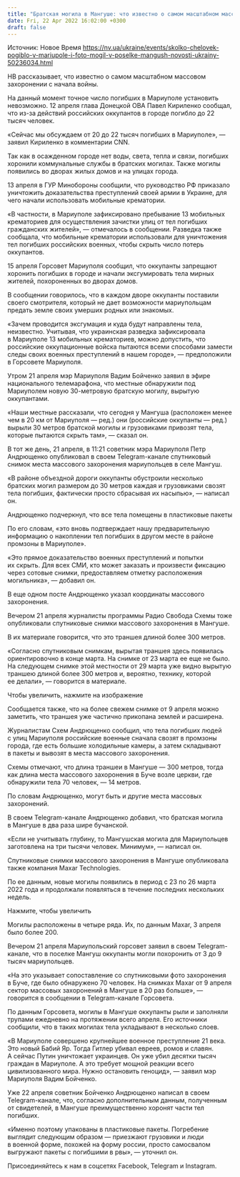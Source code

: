 ```yaml
---
title: "Братская могила в Мангуше: что известно о самом масштабном массовом захоронении с начала войны, в котором может быть до 9 тысяч погибших"
date: Fri, 22 Apr 2022 16:02:00 +0300
draft: false
---
```

Источник: Новое Время https://nv.ua/ukraine/events/skolko-chelovek-pogiblo-v-mariupole-i-foto-mogil-v-poselke-mangush-novosti-ukrainy-50236034.html


НВ рассказывает, что известно о самом масштабном массовом захоронении с начала войны.

На данный момент точное число погибших в Мариуполе установить невозможно. 12 апреля глава Донецкой ОВА Павел Кириленко сообщал, что из-за действий российских оккупантов в городе погибло до 22 тысяч человек.

«Сейчас мы обсуждаем от 20 до 22 тысяч погибших в Мариуполе», — заявил Кириленко в комментарии CNN.

Так как в осажденном городе нет воды, света, тепла и связи, погибших хоронили коммунальные службы в братских могилах. Также могилы появились во дворах жилых домов и на улицах города.

13 апреля в ГУР Минобороны сообщили, что руководство РФ приказало уничтожить доказательства преступлений своей армии в Украине, для чего начали использовать мобильные крематории.

«В частности, в Мариуполе зафиксировано пребывание 13 мобильных крематориев для осуществления зачистки улиц от тел погибших гражданских жителей», — отмечалось в сообщении. Разведка также сообщала, что мобильные крематории использовали для уничтожения тел погибших российских военных, чтобы скрыть число потерь оккупантов.

15 апреля Горсовет Мариуполя сообщил, что оккупанты запрещают хоронить погибших в городе и начали эксгумировать тела мирных жителей, похороненных во дворах домов.

В сообщении говорилось, что в каждом дворе оккупанты поставили своего смотрителя, который не дает возможности мариупольцам предать земле своих умерших родных или знакомых.

«Зачем проводится эксгумация и куда будут направлены тела, неизвестно. Учитывая, что украинская разведка зафиксировала в Мариуполе 13 мобильных крематориев, можно допустить, что российские оккупационные войска пытаются всеми способами замести следы своих военных преступлений в нашем городе», — предположили в Горсовете Мариуполя.

Утром 21 апреля мэр Мариуполя Вадим Бойченко заявил в эфире национального телемарафона, что местные обнаружили под Мариуполем новую 30-метровую братскую могилу, вырытую оккупантами.

«Наши местные рассказали, что сегодня у Мангуша (расположен менее чем в 20 км от Мариуполя — ред.) они (российские оккупанты — ред.) вырыли 30 метров братской могилы и грузовиками привозят тела, которые пытаются скрыть там», — сказал он.

В тот же день, 21 апреля, в 11:21 советник мэра Мариуполя Петр Андрющенко опубликовал в своем Telegram-канале спутниковый снимок места массового захоронения мариупольцев в селе Мангуш.

«В районе объездной дороги оккупанты обустроили несколько братских могил размером до 30 метров каждая и грузовиками свозят тела погибших, фактически просто сбрасывая их насыпью», — написал он.

Андрющенко подчеркнул, что все тела помещены в пластиковые пакеты

По его словам, «это вновь подтверждает нашу предварительную информацию о накоплении тел погибших в другом месте в районе промзоны в Мариуполе».

«Это прямое доказательство военных преступлений и попытки их скрыть. Для всех СМИ, кто может заказать и произвести фиксацию через сотовые снимки, предоставляем отметку расположения могильника», — добавил он.

В еще одном посте Андрющенко указал координаты массового захоронения.

Вечером 21 апреля журналисты программы Радио Свобода Схемы тоже опубликовали спутниковые снимки массового захоронения в Мангуше.

В их материале говорится, что это траншея длиной более 300 метров.

«Согласно спутниковым снимкам, вырытая траншея здесь появилась ориентировочно в конце марта. На снимке от 23 марта ее еще не было. На следующем снимке этой местности от 29 марта уже видно вырытую траншею длиной более 300 метров и, вероятно, технику, которой ее делали», — говорится в материале.

Чтобы увеличить, нажмите на изображение

Сообщается также, что на более свежем снимке от 9 апреля можно заметить, что траншея уже частично прикопана землей и расширена.

Журналистам Схем Андрющенко сообщил, что тела погибших людей с улиц Мариуполя российские военные сначала свозят в промзоны города, где есть большие холодильные камеры, а затем складывают в пакеты и вывозят в места массового захоронения.

Схемы отмечают, что длина траншеи в Мангуше — 300 метров, тогда как длина места массового захоронения в Буче возле церкви, где обнаружили тела 70 человек, — 14 метров.

По словам Андрющенко, могут быть и другие места массовых захоронений.

В своем Telegram-канале Андрющенко добавил, что братская могила в Мангуше в два раза шире бучанской.

«Если не учитывать глубину, то Мангушская могила для Мариупольцев заготовлена на три тысячи человек. Минимум», — написал он.

Спутниковые снимки массового захоронения в Мангуше опубликовала также компания Maxar Technologies.

По ее данным, новые могилы появились в период с 23 по 26 марта 2022 года и продолжали появляться в течение последних нескольких недель.

Нажмите, чтобы увеличить

Могилы расположены в четыре ряда. Их, по данным Maxar, 3 апреля было более 200.

 Вечером 21 апреля Мариупольский горсовет заявил в своем Telegram-канале, что в поселке Мангуш оккупанты могли похоронить от 3 до 9 тысяч мариупольцев.

«На это указывает сопоставление со спутниковыми фото захоронения в Буче, где было обнаружено 70 человек. На снимках Maxar от 9 апреля сектор массовых захоронений в Мангуше в 20 раз больше», — говорится в сообщении в Telegram-канале Горсовета.

 По данным Горсовета, могилы в Мангуше оккупанты рыли и заполняли трупами ежедневно на протяжении всего апреля. Его источники сообщили, что в таких могилах тела укладывают в несколько слоев.

«В Мариуполе совершено крупнейшее военное преступление 21 века. Это новый Бабий Яр. Тогда Гитлер убивал евреев, ромов и славян. А сейчас Путин уничтожает украинцев. Он уже убил десятки тысяч граждан в Мариуполе. А это требует мощной реакции всего цивилизованного мира. Нужно остановить геноцид», — заявил мэр Мариуполя Вадим Бойченко.

Уже 22 апреля советник Бойченко Андрющенко написал в своем Telegram-канале, что, согласно дополнительным данным, полученным от свидетелей, в Мангуше преимущественно хоронят части тел погибших.

«Именно поэтому упакованы в пластиковые пакеты. Погребение выглядит следующим образом — приезжают грузовики и люди в военной форме, похожей на форму россии, просто самосвалом выгружают пакеты с погибшими в рвы», — уточнил он.

Присоединяйтесь к нам в соцсетях Facebook, Telegram и Instagram.

